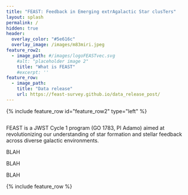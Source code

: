 ```yaml
---
title: "FEAST: Feedback in Emerging extrAgalactic Star clusTers"
layout: splash
permalink: /
hidden: true
header:
  overlay_color: "#5e616c"
  overlay_image: /images/m83miri.jpeg
feature_row2:
  - image_path: #/images/logoFEASTvec.svg
    #alt: "placeholder image 2"
    title: "What is FEAST"
    #excerpt: ''
feature_row:
  - image_path: 
    title: "Data release"
    url: https://feast-survey.github.io/data_release_post/
---
```

{% include feature_row id="feature_row2" type="left" %}

<figure style="width: 150px" class="align-left">
  <img src="{{ site.url }}{{ site.baseurl }}/images/logoFEASTvec.svg" alt="">
</figure> 

FEAST is a JWST Cycle 1 program (GO 1783, PI Adamo) aimed at revolutionizing our understanding of star formation and stellar feedback across diverse galactic environments.

BLAH 

BLAH

BLAH


{% include feature_row %}


